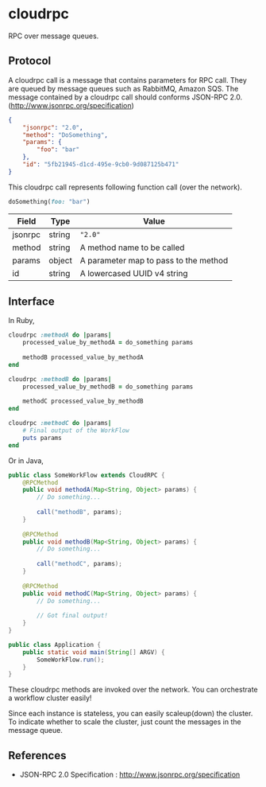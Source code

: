 cloudrpc
========

RPC over message queues.

Protocol
---

A cloudrpc call is a message that contains parameters for RPC call. They are queued by message queues such as RabbitMQ, Amazon SQS.
The message contained by a cloudrpc call should conforms JSON-RPC 2.0. (http://www.jsonrpc.org/specification)

```json
{
    "jsonrpc": "2.0",
    "method": "DoSomething",
    "params": {
        "foo": "bar"
    },
    "id": "5fb21945-d1cd-495e-9cb0-9d087125b471"
}
```

This cloudrpc call represents following function call (over the network).

```rb
doSomething(foo: "bar")
```

|Field  |Type  |Value                                |
|-------|------|-------------------------------------|
|jsonrpc|string|`"2.0"`                              |
|method |string|A method name to be called           |
|params |object|A parameter map to pass to the method|
|id     |string|A lowercased UUID v4 string          |

Interface
---

In Ruby,

```rb
cloudrpc :methodA do |params|
    processed_value_by_methodA = do_something params
    
    methodB processed_value_by_methodA
end

cloudrpc :methodB do |params|
    processed_value_by_methodB = do_something params
    
    methodC processed_value_by_methodB
end

cloudrpc :methodC do |params|
    # Final output of the WorkFlow
    puts params
end
```

Or in Java,

```java
public class SomeWorkFlow extends CloudRPC {
    @RPCMethod
    public void methodA(Map<String, Object> params) {
        // Do something...
    
        call("methodB", params);
    }
    
    @RPCMethod
    public void methodB(Map<String, Object> params) {
        // Do something...
    
        call("methodC", params);
    }
    
    @RPCMethod
    public void methodC(Map<String, Object> params) {
        // Do something...
    
        // Got final output!
    }
}

public class Application {
    public static void main(String[] ARGV) {
        SomeWorkFlow.run();
    }
}
```

These cloudrpc methods are invoked over the network. You can orchestrate a workflow cluster easily!

Since each instance is stateless, you can easily scaleup(down) the cluster. To indicate whether to scale the cluster, just count the messages in the message queue.

References
---

- JSON-RPC 2.0 Specification : http://www.jsonrpc.org/specification
